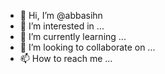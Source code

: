 - 👋 Hi, I’m @abbasihn
- 👀 I’m interested in ...
- 🌱 I’m currently learning ...
- 💞️ I’m looking to collaborate on ...
- 📫 How to reach me ...

<!---
abbasihn/abbasihn is a ✨ special ✨ repository because its `README.md` (this file) appears on your GitHub profile.
You can click the Preview link to take a look at your changes.
--->
